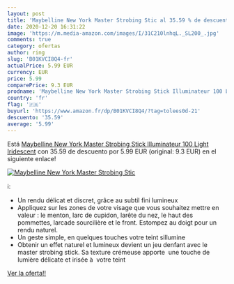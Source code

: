 ```yaml
---
layout: post
title: 'Maybelline New York Master Strobing Stic al 35.59 % de descuento'
date: 2020-12-20 16:31:22
image: 'https://m.media-amazon.com/images/I/31C210lnhqL._SL200_.jpg'
comments: true
category: ofertas
author: ring
slug: 'B01KVCI8Q4-fr'
actualPrice: 5.99 EUR
currency: EUR
price: 5.99
comparePrice: 9.3 EUR
prodname: 'Maybelline New York Master Strobing Stick Illuminateur 100 Light Iridescent'
country: 'fr'
flag: '🇫🇷'
buyurl: 'https://www.amazon.fr/dp/B01KVCI8Q4/?tag=tolees0d-21'
descuento: '35.59'
average: '5.99'
---
```


Está [Maybelline New York Master Strobing Stick Illuminateur 100 Light Iridescent](https://www.amazon.fr/dp/B01KVCI8Q4/?tag=tolees0d-21) con 35.59 de descuento por 5.99 EUR (original: 9.3 EUR) en el siguiente enlace!

[![Maybelline New York Master Strobing Stic](https://m.media-amazon.com/images/I/31C210lnhqL._SL200_.jpg)](https://www.amazon.fr/dp/B01KVCI8Q4/?tag=tolees0d-21)

ℹ️:

- Un rendu délicat et discret, grâce au subtil fini lumineux
- Appliquez sur les zones de votre visage que vous souhaitez mettre en valeur : le menton, larc de cupidon, larête du nez, le haut des pommettes, larcade sourcilière et le front. Estompez au doigt pour un rendu naturel.
- Un geste simple, en quelques touches votre teint sillumine
- Obtenir un effet naturel et lumineux devient un jeu denfant avec le master strobing stick. Sa texture crémeuse apporte  une touche de lumière délicate et irisée à  votre teint

[Ver la oferta!!](https://www.amazon.fr/dp/B01KVCI8Q4/?tag=tolees0d-21)
